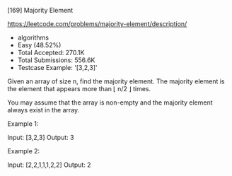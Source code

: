 [169] Majority Element  

https://leetcode.com/problems/majority-element/description/

* algorithms
* Easy (48.52%)
* Total Accepted:    270.1K
* Total Submissions: 556.6K
* Testcase Example:  '[3,2,3]'

Given an array of size n, find the majority element. The majority element is the element that appears more than ⌊ n/2 ⌋ times.

You may assume that the array is non-empty and the majority element always exist in the array.

Example 1:


Input: [3,2,3]
Output: 3

Example 2:


Input: [2,2,1,1,1,2,2]
Output: 2


